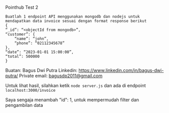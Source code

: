 Pointhub Test 2

```
Buatlah 1 endpoint API menggunakan mongodb dan nodejs untuk mendapatkan data invoice sesuai dengan format response berikut
{
“_id”: “<objectId from mongodb>”,
“customer”: {
	“name”: “john”,
	“phone”: “02112345678”
},
“date”: “2023-01-01 15:00:00”,
“total”: 500000
}
```

Buatan: Bagus Dwi Putra
Linkedin: https://www.linkedin.com/in/bagus-dwi-putra/
Private email: bagusdp2011@gmail.com

Untuk lihat hasil,
silahkan ketik ``` node server.js ```
dan ada di endpoint ```localhost:3000/invoice```

Saya sengaja menambah "id": 1, untuk mempermudah filter dan pengambilan data
